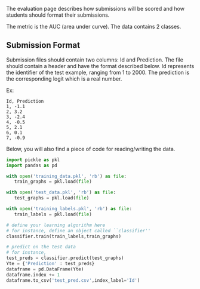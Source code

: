 The evaluation page describes how submissions will be scored and how students should format their submissions. 

The metric is the AUC (area under curve). The data contains 2 classes. 

## Submission Format

 Submission files should contain two columns: Id and Prediction. The file should contain a header and have the format described below. Id represents the identifier of the test example, ranging from 1 to 2000. The prediction is the corresponding logit which is a real number.
 
 Ex: 
 ```
 Id, Prediction 
 1, -1.1 
 2, 3.2 
 3, -2.4 
 4, -0.5 
 5, 2.1 
 6, 0.1 
 7, -0.9
 ```
 
 Below, you will also find a piece of code for reading/writing the data. 
 
 ```python 
 import pickle as pkl 
 import pandas as pd 
 
 with open('training_data.pkl', 'rb') as file: 
    train_graphs = pkl.load(file) 

with open('test_data.pkl', 'rb') as file: 
    test_graphs = pkl.load(file) 

with open('training_labels.pkl', 'rb') as file: 
    train_labels = pkl.load(file) 

# define your learning algorithm here 
# for instance, define an object called ``classifier''
classifier.train(train_labels,train_graphs) 

# predict on the test data 
# for instance, 
test_preds = classifier.predict(test_graphs) 
Yte = {'Prediction' : test_preds} 
dataframe = pd.DataFrame(Yte) 
dataframe.index += 1 
dataframe.to_csv('test_pred.csv',index_label='Id') 
```